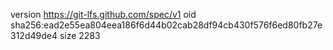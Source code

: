 version https://git-lfs.github.com/spec/v1
oid sha256:ead2e55ea804eea186f6d44b02cab28df94cb430f576f6ed80fb27e312d49de4
size 2283
